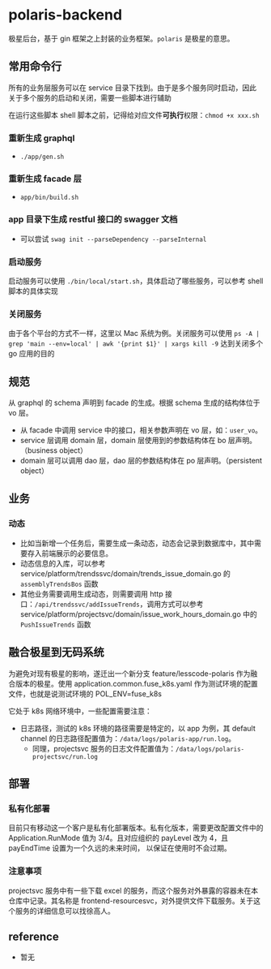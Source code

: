 # polaris-backend
极星后台，基于 gin 框架之上封装的业务框架。`polaris` 是极星的意思。   

## 常用命令行
所有的业务层服务可以在 service 目录下找到。由于是多个服务同时启动，因此关于多个服务的启动和关闭，需要一些脚本进行辅助

在运行这些脚本 shell 脚本之前，记得给对应文件**可执行**权限：`chmod +x xxx.sh `
 
### 重新生成 graphql
* `./app/gen.sh`

### 重新生成 facade 层
* `app/bin/build.sh`  

### app 目录下生成 restful 接口的 swagger 文档
* 可以尝试 `swag init --parseDependency --parseInternal`

### 启动服务
启动服务可以使用 `./bin/local/start.sh`，具体启动了哪些服务，可以参考 shell 脚本的具体实现

### 关闭服务
由于各个平台的方式不一样，这里以 Mac 系统为例。关闭服务可以使用 `ps -A | grep 'main --env=local' | awk '{print $1}' | xargs kill -9` 达到关闭多个 go 应用的目的

## 规范
从 graphql 的 schema 声明到 facade 的生成。根据 schema 生成的结构体位于 vo 层。

* 从 facade 中调用 service 中的接口，相关参数声明在 vo 层，如：`user_vo`。
* service 层调用 domain 层，domain 层使用到的参数结构体在 bo 层声明。（business object）
* domain 层可以调用 dao 层，dao 层的参数结构体在 po 层声明。（persistent object）

## 业务
### 动态
* 比如当新增一个任务后，需要生成一条动态，动态会记录到数据库中，其中需要存入前端展示的必要信息。
* 动态信息的入库，可以参考 service/platform/trendssvc/domain/trends_issue_domain.go 的 `assemblyTrendsBos` 函数
* 其他业务需要调用生成动态，则需要调用 http 接口：`/api/trendssvc/addIssueTrends`，调用方式可以参考 service/platform/projectsvc/domain/issue_work_hours_domain.go 中的 `PushIssueTrends` 函数

## 融合极星到无码系统
为避免对现有极星的影响，遂迁出一个新分支 feature/lesscode-polaris 作为融合版本的极星。使用 application.common.fuse_k8s.yaml 作为测试环境的配置文件，也就是说测试环境的 POL_ENV=fuse_k8s

它处于 k8s 网络环境中，一些配置需要注意：
* 日志路径，测试的 k8s 环境的路径需要是特定的，以 app 为例，其 default channel 的日志路径配置值为：`/data/logs/polaris-app/run.log`。
    * 同理，projectsvc 服务的日志文件配置值为：`/data/logs/polaris-projectsvc/run.log`

## 部署
### 私有化部署
目前只有移动这一个客户是私有化部署版本。私有化版本，需要更改配置文件中的 Application.RunMode 值为 3/4。且对应组织的 payLevel 改为 4，且 payEndTime 设置为一个久远的未来时间，
以保证在使用时不会过期。

### 注意事项
projectsvc 服务中有一些下载 excel 的服务，而这个服务对外暴露的容器未在本仓库中记录。其名称是 frontend-resourcesvc，对外提供文件下载服务。关于这个服务的详细信息可以找徐高人。

## reference 
- 暂无 
